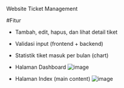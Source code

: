 Website Ticket Management

#Fitur
- Tambah, edit, hapus, dan lihat detail tiket
- Validasi input (frontend + backend)
- Statistik tiket masuk per bulan (chart)

- Halaman Dashboard
  ![image](https://github.com/user-attachments/assets/fd358151-20b0-490c-b4f7-1a17bc28c7e0)

- Halaman Index (main content)
  ![image](https://github.com/user-attachments/assets/3f0ea150-bb3d-43dc-bd1d-8c83c88bd3ab)

